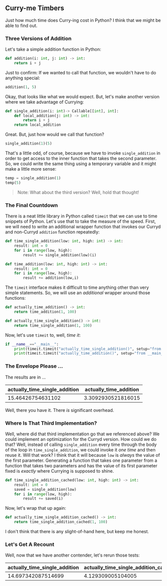 ## Curry-me Timbers

Just how much time does Curry-ing cost in Python? I think that we might be able to find out.

### Three Versions of Addition

Let's take a simple addition function in Python:

```Python
def addition(i: int, j: int) -> int:
    return i + j
```

Just to confirm: If we wanted to call that function, we wouldn't have to do anything special:

```Python
addition(1, 5)
```

Okay, that looks like what we would expect. But, let's make another version where we take advantage of Currying:

```Python
def single_addition(i: int)-> Callable[[int], int]:
    def local_addition(j: int) -> int:
        return i + j
    return local_addition
```

Great. But, just how would we call that function?

```Python
single_addition(1)(5)
```

That's a little odd, of course, because we have to invoke `single_addition` in order to get access to the inner function that takes the second parameter. So, we could write the same thing using a temporary variable and it might make a little more sense:


```Python
temp = single_addition(1)
temp(5)
```

> Note: What about the third version? Well, hold that thought!

### The Final Countdown

There is a neat little library in Python called `timeit` that we can use to time snippets of Python. Let's use that to take the measure of the speed. First, we will need to write an additional wrapper function that invokes our Curryd and non-Curryd `addition` function repeatedly:

```Python
def time_single_addition(low: int, high: int) -> int:
    result: int = 0
    for i in range(low, high):
        result += single_addition(low)(i)

def time_addition(low: int, high: int) -> int:
    result: int = 0
    for i in range(low, high):
        result += addition(low,i)
```

The `timeit` interface makes it difficult to time anything other than very simple statements. So, we will use an _additional_ wrapper around those functions:

```Python
def actually_time_addition() -> int:
    return time_addition(1, 100)

def actually_time_single_addition() -> int:
    return time_single_addition(1, 100)
```

Now, let's use `timeit` to, well, _time it_:

```Python
if __name__=="__main__":
    print(timeit.timeit("actually_time_single_addition()", setup="from __main__ import actually_time_single_addition"))
    print(timeit.timeit("actually_time_addition()", setup="from __main__ import actually_time_addition"))
```

### The Envelope Please ...

The results are in ...

| actually_time_single_addition | actually_time_addition |
| -- | -- |
| 15.46426754631102 | 3.3092930521816015 |

Well, there you have it. There _is_ significant overhead.

### Where Is That Third Implementation?

Well, where did that third implementation go that we referenced above? We could implement an optimization for the Curryd version. How could we do that? Well, instead of calling `single_addition` every time through the body of the loop in `time_single_addition`, we could invoke it _one time_ and then reuse it. Will that work? I think that it will because `low` is _always_ the value of the first parameter. Generating a function that takes one parameter from a function that takes two parameters and has the value of its first parameter fixed is _exactly_ where Currying is supposed to shine.

```Python
def time_single_addition_cached(low: int, high: int) -> int:
    result: int = 0
    saved = single_addition(low)
    for i in range(low, high):
        result += saved(i)
```

Now, let's wrap that up again:

```Python
def actually_time_single_addition_cached() -> int:
    return time_single_addition_cached(1, 100)
```

I don't think that there is any slight-of-hand here, but keep me honest.

### Let's Get A Recount

Well, now that we have another contender, let's rerun those tests:

| actually_time_single_addition | actually_time_single_addition_cached | actually_time_addition |
| -- | -- | -- |
| 14.697342087514699 | 4.129309005104005 | 3.287275522015989 |
